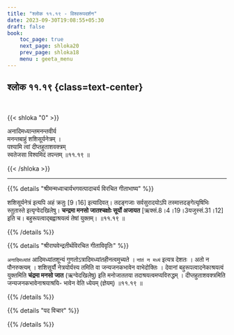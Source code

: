 ```yaml
---
title: "श्लोक ११.१९ - विश्वरूपदर्शन"
date: 2023-09-30T19:08:55+05:30
draft: false
book:
    toc_page: true
    next_page: shloka20
    prev_page: shloka18
    menu : geeta_menu
---
```




## श्लोक ११.१९ {class=text-center}

<br/>

{{< shloka  "0"  >}}

अनादिमध्यान्तमनन्तवीर्य  
मनन्तबाहुं शशिसूर्यनेत्रम् ।    
पश्यामि त्वां दीप्तहुताशवक्त्रम्  
स्वतेजसा विश्वमिदं तपन्तम् ॥११.१९ ॥

{{< /shloka >}}

---


{{% details "श्रीमन्मध्वाचार्यभगवत्पादाचर्य विरचित  गीताभाष्य" %}}

शशिसूर्यनेत्रं इत्यपि अहं क्रतुः [9।16] इत्यादिवत्। 
तदङ्गजाः सर्वसुरादयोऽपि तस्मात्तदङ्गेत्यृषिभिः 
स्तुतास्ते इत्यृग्वेदखिलेषु। 
**चन्द्रमा मनसो जातश्चक्षोः सूर्यो अजायत** 
[ऋक्सं.8।4।19।3यजुस्सं.31।12] इति च। 
बहुरूपत्वाद्बह्वाश्रयत्वं तेषां युक्तम्। ॥११.१९ ॥

{{% /details %}}



{{% details "श्रीराघवेन्द्रतीर्थविरचित गीताविवृतिः" %}}

`अनादिमध्यांतं` आदिमध्यांतशून्यं 
गुणतोऽत्रादिमध्यांतहीनत्वमुच्यते । 
`नांतं न मध्यं` इत्यत्र देशतः । 
अतो न पौनरुक्त्यम्‌ । शशिसूर्यौ नेत्रयोर्यस्य 
तमिति वा जन्यजनकभावेन वाभेदोक्तिः । 
देवानां बहुरूपत्वादनेकाश्रयत्वं 
युक्तमिति **चंद्रमा मनसो जात** (ऋग्वेदखिलेषु) 
इति मनोजाततया तदाश्रयत्वमप्यविरुद्धम्‌ । 
दीप्तहुताशवक्त्रमिति जन्यजनकभावेनाश्रयाश्रयि-
भावेन वेति ध्येयम्‌ (ज्ञेयम्‌) ॥११.१९ ॥

{{% /details %}}



{{% details "पद विचार" %}}


{{% /details %}}

